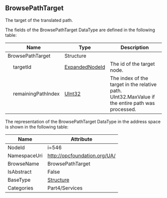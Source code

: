 <!-- datatype -->
## BrowsePathTarget
The target of the translated path.  
<!-- end of description -->
The fields of the BrowsePathTarget DataType are defined in the following table:  

|Name|Type|Description|
|---|---|---|
|BrowsePathTarget|Structure||
|&nbsp;&nbsp;&nbsp;&nbsp;targetId|[ExpandedNodeId](../../../Part4/DataTypes/ExpandedNodeId/readme.md)|The id of the target node.|
|&nbsp;&nbsp;&nbsp;&nbsp;remainingPathIndex|[UInt32](../../../Part3/DataTypes/UInt32/readme.md)|The index of the target in the relative path. UInt32.MaxValue if the entire path was processed.|

The representation of the BrowsePathTarget DataType in the address space is shown in the following table:  

|Name|Attribute|
|---|---|
|NodeId|i=546|
|NamespaceUri|http://opcfoundation.org/UA/|
|BrowseName|BrowsePathTarget|
|IsAbstract|False|
|BaseType|[Structure](../../../Part3/DataTypes/Structure/readme.md)|
|Categories|Part4/Services|

